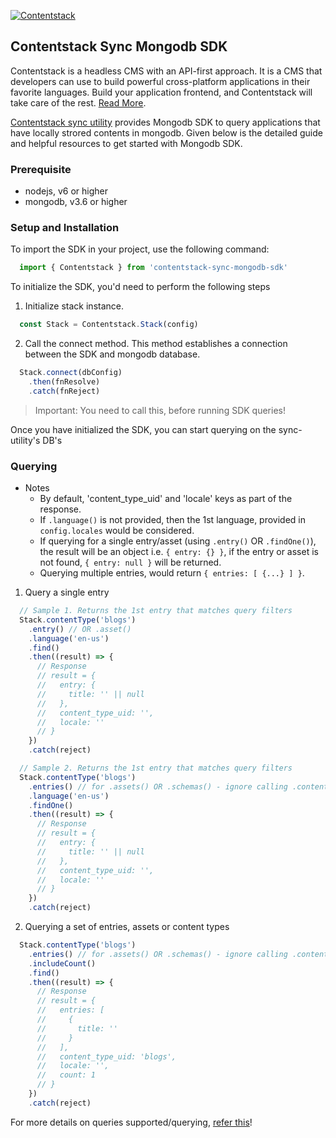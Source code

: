 [![Contentstack](https://www.contentstack.com/docs/static/images/contentstack.png)](https://www.contentstack.com/)
## Contentstack Sync Mongodb SDK

Contentstack is a headless CMS with an API-first approach. It is a CMS that developers can use to build powerful cross-platform applications in their favorite languages. Build your application frontend, and Contentstack will take care of the rest. [Read More](https://www.contentstack.com/). 

[Contentstack sync utility](https://www.contentstack.com/docs/tools-and-frameworks) provides Mongodb SDK to query applications that have locally strored contents in mongodb. Given below is the detailed guide and helpful resources to get started with Mongodb SDK.

### Prerequisite

- nodejs, v6 or higher
- mongodb, v3.6 or higher

### Setup and Installation

To import the SDK in your project, use the following command:
```js
  import { Contentstack } from 'contentstack-sync-mongodb-sdk'
```

To initialize the SDK, you'd need to perform the following steps

1. Initialize stack instance.
```js
  const Stack = Contentstack.Stack(config)
```

2. Call the connect method. This method establishes a connection between the SDK and mongodb database.
```js
  Stack.connect(dbConfig)
    .then(fnResolve)
    .catch(fnReject)
```
> Important: You need to call this, before running SDK queries!

Once you have initialized the SDK, you can start querying on the sync-utility's DB's

### Querying

- Notes
  - By default, 'content_type_uid' and 'locale' keys as part of the response.
  - If `.language()` is not provided, then the 1st language, provided in `config.locales` would be considered.
  - If querying for a single entry/asset (using `.entry()` OR `.findOne()`), the result will be an object i.e. `{ entry: {} }`, if the entry or asset is not found, `{ entry: null }` will be returned.
  - Querying multiple entries, would return `{ entries: [ {...} ] }`.


1. Query a single entry

```js
  // Sample 1. Returns the 1st entry that matches query filters
  Stack.contentType('blogs')
    .entry() // OR .asset()
    .language('en-us')
    .find()
    .then((result) => {
      // Response
      // result = {
      //   entry: {
      //     title: '' || null
      //   },
      //   content_type_uid: '',
      //   locale: ''
      // }
    })
    .catch(reject)

  // Sample 2. Returns the 1st entry that matches query filters
  Stack.contentType('blogs')
    .entries() // for .assets() OR .schemas() - ignore calling .contentType()
    .language('en-us')
    .findOne()
    .then((result) => {
      // Response
      // result = {
      //   entry: {
      //     title: '' || null
      //   },
      //   content_type_uid: '',
      //   locale: ''
      // }
    })
    .catch(reject)
```

2. Querying a set of entries, assets or content types
```js
  Stack.contentType('blogs')
    .entries() // for .assets() OR .schemas() - ignore calling .contentType()
    .includeCount()
    .find()
    .then((result) => {
      // Response
      // result = {
      //   entries: [
      //     {
      //       title: ''
      //     }
      //   ],
      //   content_type_uid: 'blogs',
      //   locale: '',
      //   count: 1
      // }
    })
    .catch(reject)
```
For more details on queries supported/querying, [refer this](./mongodb-sdk-querying.md)!